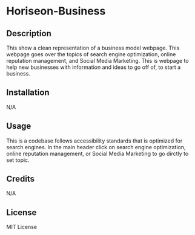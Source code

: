 # Horiseon-Business

## Description


This show a clean representation of a business model webpage. This webpage goes over the topics of search engine optimization, online reputation management, and Social Media Marketing. This is webpage to help new businesses with information and ideas to go off of, to start a business.


## Installation


N/A


## Usage


 This is a codebase follows accessibility standards that is optimized for search engines.
 In the main header click on search engine optimization, online reputation management, or Social Media Marketing to go dirctly to set topic.


## Credits


N/A


## License


MIT License


